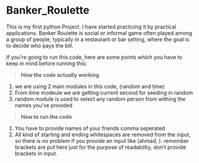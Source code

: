 # Banker_Roulette
This is my first python Project. I have started practicing it by practical applications. 
Banker Roulette is social or informal game often played among a group of people, typically 
in a restaurant or bar setting, where the goal is to decide who pays the bill.

If you're going to run this code, here are some points which you have to keep in mind 
before running this:

> **How the code actually working**
1) we are using 2 main modules in this code, (random and time)
2) From time modeule we are getting current second for seeding in random
3) random module is used to select any random person from withing the names you've provided

> **How to run the code**
1) You have to provide names of your friends comma seperated
2) All kind of starting and ending whitespaces are removed from the input, so there is no
   problem if you provide an input like  (ahmad,  ). remember brackets are put here just for
   the purpose of readability, don't provide brackets in input.

   
